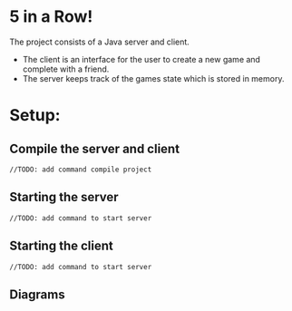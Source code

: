 # 5 in a Row!

The project consists of a Java server and client. 

 - The client is an interface for the user to create a new game and complete with a friend.
 - The server keeps track of the games state which is stored in memory.

# Setup:

## Compile the server and client
`//TODO: add command compile project`

## Starting the server

`//TODO: add command to start server`

## Starting the client

`//TODO: add command to start server`

## Diagrams
